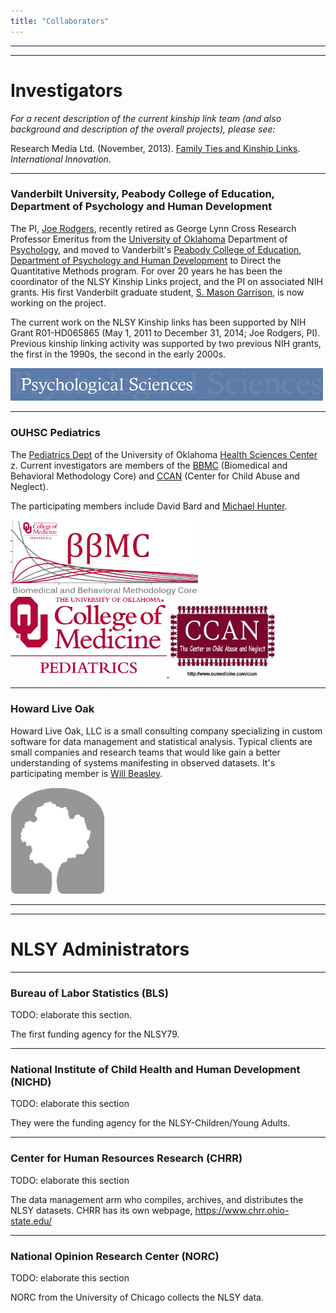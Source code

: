 ```yaml
---
title: "Collaborators"
---
```


***
***
# Investigators
*For a recent description of the current kinship link team (and also background and description of the overall projects), please see:* 

Research Media Ltd. (November, 2013). [Family Ties and Kinship Links](./reports/Rodgers2013-InternationalInnovation.pdf).  *International Innovation*.

***
### Vanderbilt University, Peabody College of Education, Department of Psychology and Human Development
The PI, [Joe Rodgers](http://www.vanderbilt.edu/psychological_sciences/bio/joe-rodgers), recently retired as George Lynn Cross Research Professor Emeritus from the [University of Oklahoma](http://www.ou.edu/) Department of [Psychology](http://www.ou.edu/cas/psychology/), and moved to Vanderbilt's [Peabody College of Education](http://peabody.vanderbilt.edu/), [Department of Psychology and Human Development](http://www.vanderbilt.edu/psychological_sciences/) to Direct the Quantitative Methods program.  For over 20 years he has been the coordinator of the NLSY Kinship Links project, and the PI on associated NIH grants.  His first Vanderbilt graduate student, [S. Mason Garrison](http://www.smasongarrison.com), is now working on the project.

The current work on the NLSY Kinship links has been supported by NIH Grant R01-HD065865 (May 1, 2011 to December 31, 2014;  Joe Rodgers, PI).  Previous kinship linking activity was supported by two previous NIH grants, the first in the 1990s, the second in the early 2000s.

<a href="http://www.vanderbilt.edu/psychological_sciences/"> 
  <img src="./images/vuheader.jpg" alt="Vanderbilt" style="width: 500px;"/> 
</a>

***
### OUHSC Pediatrics
The [Pediatrics Dept](http://www.oumedicine.com/pediatrics) of the University of Oklahoma [Health Sciences Center](http://www.ouhsc.edu/) z.  Current investigators are members of the [BBMC](http://ouhsc.edu/BBMC/) (Biomedical and Behavioral Methodology Core) and [CCAN](http://www.oumedicine.com/pediatrics/department-sections/developmental-behavioral-pediatrics/center-on-child-abuse-and-neglect) (Center for Child Abuse and Neglect).

The participating members include David Bard and [Michael Hunter](http://students.ou.edu/H/Michael.D.Hunter-1/).

<a href="http://ouhsc.edu/BBMC/"> 
  <img src="./images/BbmcDistributionsBackgroundClear.png" alt="BBMC" style="width: 300px;"/> 
</a>
<a href="http://www.oumedicine.com/pediatrics"> 
 <img src="./images/pediatrics_logo.png" alt="OUHSC Pediatrics" style="width: 250px;"/>
</a>
<a href="http://www.oumedicine.com/pediatrics/department-sections/developmental-behavioral-pediatrics/center-on-child-abuse-and-neglect"> 
  <img src="./images/ccanlogo.jpg" alt="CCAN" style="width: 170px;"/>
</a>

***
### Howard Live Oak
Howard Live Oak, LLC is a small consulting company specializing in custom software for data management and statistical analysis. Typical clients are small companies and research teams that would like gain a better understanding of systems manifesting in observed datasets.  It's participating member is [Will Beasley](https://www.researchgate.net/profile/William_Beasley2).

<a href="http://howardliveoak.com/"> 
  <img src="./images/HloGraphicGray.png" alt="Howard Live Oak" style="width: 150px;"/>
</a>

***
***
# NLSY Administrators

***
### Bureau of Labor Statistics (BLS) 
TODO: elaborate this section.

The first funding agency for the NLSY79.

***
### National Institute of Child Health and Human Development (NICHD)
TODO: elaborate this section

They were the funding agency for the NLSY-Children/Young Adults.

***
### Center for Human Resources Research (CHRR)
TODO: elaborate this section

The data management arm who compiles, archives, and distributes the NLSY datasets.  CHRR has its own webpage, https://www.chrr.ohio-state.edu/

***
### National Opinion Research Center (NORC)
TODO: elaborate this section

NORC from the University of Chicago collects the NLSY data.
